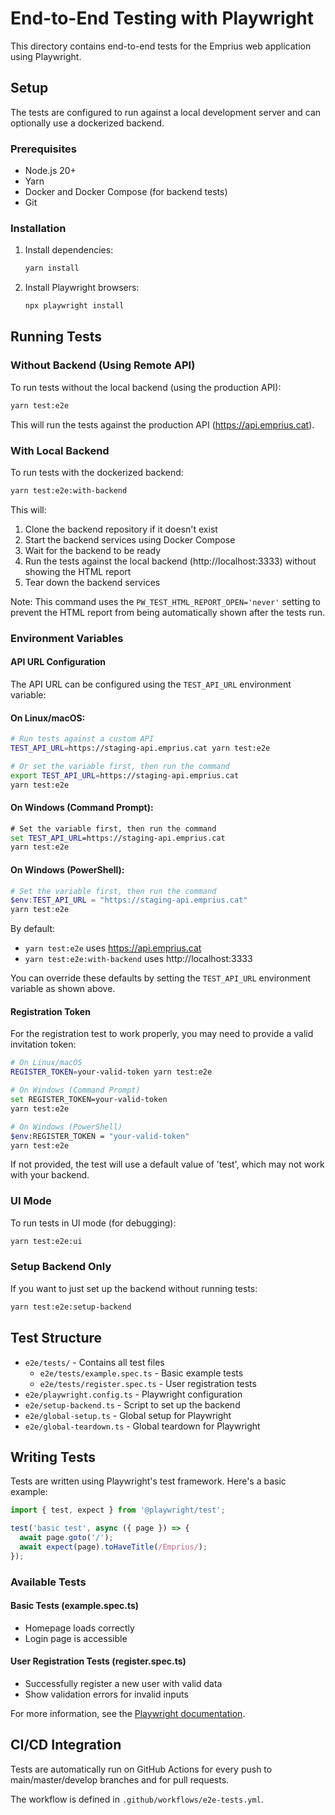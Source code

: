 # End-to-End Testing with Playwright

This directory contains end-to-end tests for the Emprius web application using Playwright.

## Setup

The tests are configured to run against a local development server and can optionally use a dockerized backend.

### Prerequisites

- Node.js 20+
- Yarn
- Docker and Docker Compose (for backend tests)
- Git

### Installation

1. Install dependencies:
   ```bash
   yarn install
   ```

2. Install Playwright browsers:
   ```bash
   npx playwright install
   ```

## Running Tests

### Without Backend (Using Remote API)

To run tests without the local backend (using the production API):

```bash
yarn test:e2e
```

This will run the tests against the production API (https://api.emprius.cat).

### With Local Backend

To run tests with the dockerized backend:

```bash
yarn test:e2e:with-backend
```

This will:
1. Clone the backend repository if it doesn't exist
2. Start the backend services using Docker Compose
3. Wait for the backend to be ready
4. Run the tests against the local backend (http://localhost:3333) without showing the HTML report
5. Tear down the backend services

Note: This command uses the `PW_TEST_HTML_REPORT_OPEN='never'` setting to prevent the HTML report from being automatically shown after the tests run.

### Environment Variables

#### API URL Configuration

The API URL can be configured using the `TEST_API_URL` environment variable:

#### On Linux/macOS:

```bash
# Run tests against a custom API
TEST_API_URL=https://staging-api.emprius.cat yarn test:e2e

# Or set the variable first, then run the command
export TEST_API_URL=https://staging-api.emprius.cat
yarn test:e2e
```

#### On Windows (Command Prompt):

```cmd
# Set the variable first, then run the command
set TEST_API_URL=https://staging-api.emprius.cat
yarn test:e2e
```

#### On Windows (PowerShell):

```powershell
# Set the variable first, then run the command
$env:TEST_API_URL = "https://staging-api.emprius.cat"
yarn test:e2e
```

By default:
- `yarn test:e2e` uses https://api.emprius.cat
- `yarn test:e2e:with-backend` uses http://localhost:3333

You can override these defaults by setting the `TEST_API_URL` environment variable as shown above.

#### Registration Token

For the registration test to work properly, you may need to provide a valid invitation token:

```bash
# On Linux/macOS
REGISTER_TOKEN=your-valid-token yarn test:e2e

# On Windows (Command Prompt)
set REGISTER_TOKEN=your-valid-token
yarn test:e2e

# On Windows (PowerShell)
$env:REGISTER_TOKEN = "your-valid-token"
yarn test:e2e
```

If not provided, the test will use a default value of 'test', which may not work with your backend.

### UI Mode

To run tests in UI mode (for debugging):

```bash
yarn test:e2e:ui
```

### Setup Backend Only

If you want to just set up the backend without running tests:

```bash
yarn test:e2e:setup-backend
```

## Test Structure

- `e2e/tests/` - Contains all test files
  - `e2e/tests/example.spec.ts` - Basic example tests
  - `e2e/tests/register.spec.ts` - User registration tests
- `e2e/playwright.config.ts` - Playwright configuration
- `e2e/setup-backend.ts` - Script to set up the backend
- `e2e/global-setup.ts` - Global setup for Playwright
- `e2e/global-teardown.ts` - Global teardown for Playwright

## Writing Tests

Tests are written using Playwright's test framework. Here's a basic example:

```typescript
import { test, expect } from '@playwright/test';

test('basic test', async ({ page }) => {
  await page.goto('/');
  await expect(page).toHaveTitle(/Emprius/);
});
```

### Available Tests

#### Basic Tests (example.spec.ts)
- Homepage loads correctly
- Login page is accessible

#### User Registration Tests (register.spec.ts)
- Successfully register a new user with valid data
- Show validation errors for invalid inputs

For more information, see the [Playwright documentation](https://playwright.dev/docs/intro).

## CI/CD Integration

Tests are automatically run on GitHub Actions for every push to main/master/develop branches and for pull requests.

The workflow is defined in `.github/workflows/e2e-tests.yml`.
